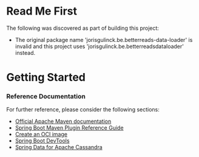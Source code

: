 # Read Me First
The following was discovered as part of building this project:

* The original package name 'jorisgulinck.be.betterreads-data-loader' is invalid and this project uses 'jorisgulinck.be.betterreadsdataloader' instead.

# Getting Started

### Reference Documentation
For further reference, please consider the following sections:

* [Official Apache Maven documentation](https://maven.apache.org/guides/index.html)
* [Spring Boot Maven Plugin Reference Guide](https://docs.spring.io/spring-boot/docs/2.6.1/maven-plugin/reference/html/)
* [Create an OCI image](https://docs.spring.io/spring-boot/docs/2.6.1/maven-plugin/reference/html/#build-image)
* [Spring Boot DevTools](https://docs.spring.io/spring-boot/docs/2.6.1/reference/htmlsingle/#using-boot-devtools)
* [Spring Data for Apache Cassandra](https://docs.spring.io/spring-boot/docs/2.6.1/reference/htmlsingle/#boot-features-cassandra)

